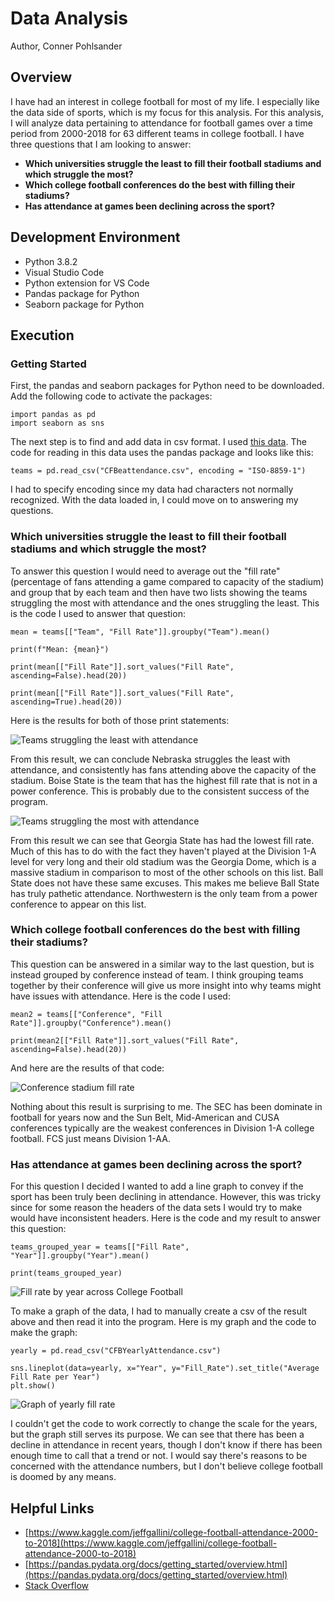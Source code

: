# Data Analysis

Author, Conner Pohlsander

## Overview

I have had an interest in college football for most of my life. I especially like the data side of sports, which is my focus for this analysis. For this analysis, I will analyze data pertaining to attendance for football games over a time period from 2000-2018 for 63 different teams in college football. I have three questions that I am looking to answer:
* **Which universities struggle the least to fill their football stadiums and which struggle the most?**
* **Which college football conferences do the best with filling their stadiums?**
* **Has attendance at games been declining across the sport?**

## Development Environment

* Python 3.8.2
* Visual Studio Code
* Python extension for VS Code
* Pandas package for Python
* Seaborn package for Python

## Execution

### Getting Started

First, the pandas and seaborn packages for Python need to be downloaded. Add the following code to activate the packages:

```
import pandas as pd
import seaborn as sns
```

The next step is to find and add data in csv format. I used [this data](https://www.kaggle.com/jeffgallini/college-football-attendance-2000-to-2018). The code for reading in this data uses the pandas package and looks like this:

```
teams = pd.read_csv("CFBeattendance.csv", encoding = "ISO-8859-1")
```

I had to specify encoding since my data had characters not normally recognized. With the data loaded in, I could move on to answering my questions.

### Which universities struggle the least to fill their football stadiums and which struggle the most?

To answer this question I would need to average out the "fill rate" (percentage of fans attending a game compared to capacity of the stadium) and group that by each team and then have two lists showing the teams struggling the most with attendance and the ones struggling the least. This is the code I used to answer that question:

```
mean = teams[["Team", "Fill Rate"]].groupby("Team").mean()

print(f"Mean: {mean}")

print(mean[["Fill Rate"]].sort_values("Fill Rate", ascending=False).head(20))

print(mean[["Fill Rate"]].sort_values("Fill Rate", ascending=True).head(20))
```

Here is the results for both of those print statements:

![Teams struggling the least with attendance](1.jpg)

From this result, we can conclude Nebraska struggles the least with attendance, and consistently has fans attending above the capacity of the stadium. Boise State is the team that has the highest fill rate that is not in a power conference. This is probably due to the consistent success of the program.

![Teams struggling the most with attendance](2.jpg)

From this result we can see that Georgia State has had the lowest fill rate. Much of this has to do with the fact they haven't played at the Division 1-A level for very long and their old stadium was the Georgia Dome, which is a massive stadium in comparison to most of the other schools on this list. Ball State does not have these same excuses. This makes me believe Ball State has truly pathetic attendance. Northwestern is the only team from a power conference to appear on this list.

### Which college football conferences do the best with filling their stadiums?

This question can be answered in a similar way to the last question, but is instead grouped by conference instead of team. I think grouping teams together by their conference will give us more insight into why teams might have issues with attendance. Here is the code I used:

```
mean2 = teams[["Conference", "Fill Rate"]].groupby("Conference").mean()

print(mean2[["Fill Rate"]].sort_values("Fill Rate", ascending=False).head(20))
```

And here are the results of that code:

![Conference stadium fill rate](3.jpg)

Nothing about this result is surprising to me. The SEC has been dominate in football for years now and the Sun Belt, Mid-American and CUSA conferences typically are the weakest conferences in Division 1-A college football. FCS just means Division 1-AA.

### Has attendance at games been declining across the sport?

For this question I decided I wanted to add a line graph to convey if the sport has been truly been declining in attendance. However, this was tricky since for some reason the headers of the data sets I would try to make would have inconsistent headers. Here is the code and my result to answer this question:

```
teams_grouped_year = teams[["Fill Rate", "Year"]].groupby("Year").mean()

print(teams_grouped_year)
```

![Fill rate by year across College Football](4.jpg)

To make a graph of the data, I had to manually create a csv of the result above and then read it into the program. Here is my graph and the code to make the graph:

```
yearly = pd.read_csv("CFBYearlyAttendance.csv")

sns.lineplot(data=yearly, x="Year", y="Fill_Rate").set_title("Average Fill Rate per Year")
plt.show()
```
![Graph of yearly fill rate](5.jpg)

I couldn't get the code to work correctly to change the scale for the years, but the graph still serves its purpose. We can see that there has been a decline in attendance in recent years, though I don't know if there has been enough time to call that a trend or not. I would say there's reasons to be concerned with the attendance numbers, but I don't believe college football is doomed by any means.

## Helpful Links

* [https://www.kaggle.com/jeffgallini/college-football-attendance-2000-to-2018](https://www.kaggle.com/jeffgallini/college-football-attendance-2000-to-2018)
* [https://pandas.pydata.org/docs/getting_started/overview.html](https://pandas.pydata.org/docs/getting_started/overview.html)
* [Stack Overflow](https://stackoverflow.com/)